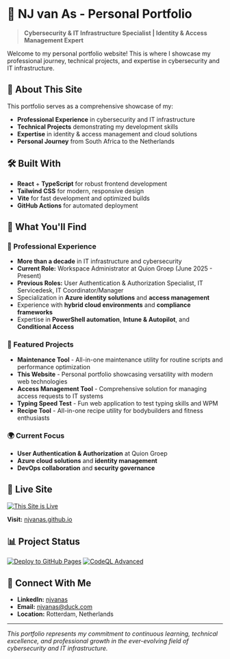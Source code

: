 # 🚀 NJ van As - Personal Portfolio

> **Cybersecurity & IT Infrastructure Specialist | Identity & Access Management Expert**

Welcome to my personal portfolio website! This is where I showcase my professional journey, technical projects, and expertise in cybersecurity and IT infrastructure.

## 🌟 About This Site

This portfolio serves as a comprehensive showcase of my:
- **Professional Experience** in cybersecurity and IT infrastructure
- **Technical Projects** demonstrating my development skills
- **Expertise** in identity & access management and cloud solutions
- **Personal Journey** from South Africa to the Netherlands

## 🛠️ Built With

- **React** + **TypeScript** for robust frontend development
- **Tailwind CSS** for modern, responsive design
- **Vite** for fast development and optimized builds
- **GitHub Actions** for automated deployment

## 🎯 What You'll Find

### 💼 Professional Experience
- **More than a decade** in IT infrastructure and cybersecurity
- **Current Role:** Workspace Administrator at Quion Groep (June 2025 - Present)
- **Previous Roles:** User Authentication & Authorization Specialist, IT Servicedesk, IT Coordinator/Manager
- Specialization in **Azure identity solutions** and **access management**
- Experience with **hybrid cloud environments** and **compliance frameworks**
- Expertise in **PowerShell automation**, **Intune & Autopilot**, and **Conditional Access**

### 🔧 Featured Projects
- **Maintenance Tool** - All-in-one maintenance utility for routine scripts and performance optimization
- **This Website** - Personal portfolio showcasing versatility with modern web technologies
- **Access Management Tool** - Comprehensive solution for managing access requests to IT systems
- **Typing Speed Test** - Fun web application to test typing skills and WPM
- **Recipe Tool** - All-in-one recipe utility for bodybuilders and fitness enthusiasts

### 🌍 Current Focus
- **User Authentication & Authorization** at Quion Groep
- **Azure cloud solutions** and **identity management**
- **DevOps collaboration** and **security governance**

## 🚀 Live Site

[![This Site is Live](https://img.shields.io/badge/Status-Live-brightgreen?style=for-the-badge)](https://njvanas.github.io)

**Visit:** [njvanas.github.io](https://njvanas.github.io)

## 📊 Project Status

[![Deploy to GitHub Pages](https://github.com/njvanas/njvanas.github.io/actions/workflows/deploy.yml/badge.svg)](https://github.com/njvanas/njvanas.github.io/actions/workflows/deploy.yml)
[![CodeQL Advanced](https://github.com/njvanas/njvanas.github.io/actions/workflows/codeql.yml/badge.svg)](https://github.com/njvanas/njvanas.github.io/actions/workflows/codeql.yml)

## 🤝 Connect With Me

- **LinkedIn:** [njvanas](https://linkedin.com/in/njvanas)
- **Email:** njvanas@duck.com
- **Location:** Rotterdam, Netherlands

---

*This portfolio represents my commitment to continuous learning, technical excellence, and professional growth in the ever-evolving field of cybersecurity and IT infrastructure.*
